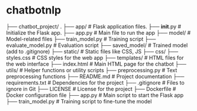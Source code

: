# chatbotnlp

├── chatbot_project/ .
    ├── app/                   # Flask application files.
        ├── __init__.py        # Initialize the Flask app.
        ├── app.py             # Main file to run the app
    ├── model/                 # Model-related files
        ├── train_model.py     # Training script
        ├── evaluate_model.py  # Evaluation script
        ├── saved_model/       # Trained model (add to .gitignore)
    ├── static/                # Static files like CSS, JS
        ├── css/
            ├── styles.css     # CSS styles for the web app
    ├── templates/             # HTML files for the web interface
        ├── index.html         # Main HTML page for the chatbot
    ├── utils/                 # Helper functions or utility scripts
        ├── preprocessing.py   # Text preprocessing functions
    ├── README.md              # Project documentation
    ├── requirements.txt       # Dependencies for the project
    ├── .gitignore             # Files to ignore in Git
    ├── LICENSE                # License for the project
    ├── Dockerfile             # Docker configuration file
    ├── app.py                 # Main script to start the Flask app
    ├── train_model.py         # Training script to fine-tune the model
